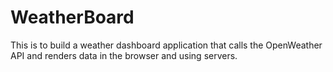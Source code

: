 # WeatherBoard
 This is to build a weather dashboard application that calls the OpenWeather API and renders data in the browser and using servers.
